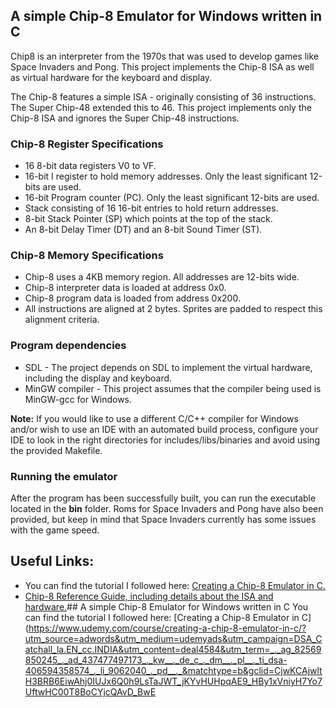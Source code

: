 ## A simple Chip-8 Emulator for Windows written in C

Chip8 is an interpreter from the 1970s that was used to develop games like Space Invaders and Pong. This project implements the Chip-8 ISA as well as virtual hardware for the keyboard and display.

The Chip-8 features a simple ISA - originally consisting of 36 instructions. The Super Chip-48 extended this to 46. This project implements only the Chip-8 ISA and ignores the Super Chip-48 instructions.

### Chip-8 Register Specifications
* 16 8-bit data registers V0 to VF.
* 16-bit I register to hold memory addresses. Only the least significant 12-bits are used.
* 16-bit Program counter (PC). Only the least significant 12-bits are used.
* Stack consisting of 16 16-bit entries to hold return addresses.
* 8-bit Stack Pointer (SP) which points at the top of the stack.
* An 8-bit Delay Timer (DT) and an 8-bit Sound Timer (ST).

### Chip-8 Memory Specifications
* Chip-8 uses a 4KB memory region. All addresses are 12-bits wide.
* Chip-8 interpreter data is loaded at address 0x0.
* Chip-8 program data is loaded from address 0x200.
* All instructions are aligned at 2 bytes. Sprites are padded to respect this alignment criteria.

### Program dependencies
* SDL - The project depends on SDL to implement the virtual hardware, including the display and keyboard.
* MinGW compiler - This project assumes that the compiler being used is MinGW-gcc for Windows.

**Note:** If you would like to use a different C/C++ compiler for Windows and/or wish to use an IDE with an automated build process, configure your IDE to look in the right directories for includes/libs/binaries and avoid using the provided Makefile.

### Running the emulator
After the program has been successfully built, you can run the executable located in the **bin** folder. Roms for Space Invaders and Pong have also been provided, but keep in mind that Space Invaders currently has some issues with the game speed.

## Useful Links:
* You can find the tutorial I followed here: [Creating a Chip-8 Emulator in C.](https://www.udemy.com/course/creating-a-chip-8-emulator-in-c/?utm_source=adwords&utm_medium=udemyads&utm_campaign=DSA_Catchall_la.EN_cc.INDIA&utm_content=deal4584&utm_term=_._ag_82569850245_._ad_437477497173_._kw__._de_c_._dm__._pl__._ti_dsa-406594358574_._li_9062040_._pd__._&matchtype=b&gclid=CjwKCAjwltH3BRB6EiwAhj0IUJx6Q0h9LsTaJWT_jKYvHUHpqAE9_HBy1xVniyH7Yo7UftwHC00T8BoCYjcQAvD_BwE)
* [Chip-8 Reference Guide, including details about the ISA and hardware.](http://devernay.free.fr/hacks/chip8/C8TECH10.HTM)## A simple Chip-8 Emulator for Windows written in C
You can find the tutorial I followed here: [Creating a Chip-8 Emulator in C](https://www.udemy.com/course/creating-a-chip-8-emulator-in-c/?utm_source=adwords&utm_medium=udemyads&utm_campaign=DSA_Catchall_la.EN_cc.INDIA&utm_content=deal4584&utm_term=_._ag_82569850245_._ad_437477497173_._kw__._de_c_._dm__._pl__._ti_dsa-406594358574_._li_9062040_._pd__._&matchtype=b&gclid=CjwKCAjwltH3BRB6EiwAhj0IUJx6Q0h9LsTaJWT_jKYvHUHpqAE9_HBy1xVniyH7Yo7UftwHC00T8BoCYjcQAvD_BwE 